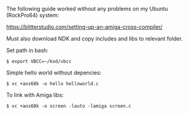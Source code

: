 The following guide worked without any problems on my Ubuntu (RockPro64) system:

https://blitterstudio.com/setting-up-an-amiga-cross-compiler/

Must also download NDK and copy includes and libs to relevant folder.

Set path in bash:

    $ export VBCC=~/kod/vbcc

Simple hello world without depencies:

    $ vc +aos68k -o hello helloworld.c

To link with Amiga libs:

    $ vc +aos68k -o screen -lauto -lamiga screen.c
